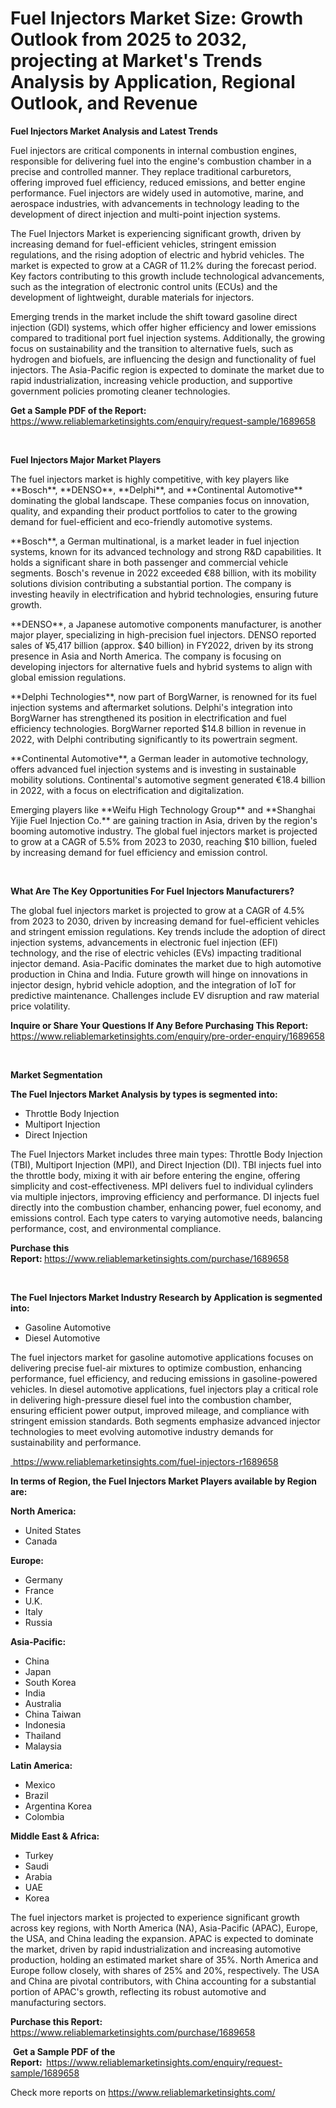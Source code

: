 <p><h1>Fuel Injectors Market Size: Growth Outlook from 2025 to 2032, projecting at Market's Trends Analysis by Application, Regional Outlook, and Revenue</h1></p><p><strong>Fuel Injectors Market Analysis and Latest Trends</strong></p>
<p><p>Fuel injectors are critical components in internal combustion engines, responsible for delivering fuel into the engine's combustion chamber in a precise and controlled manner. They replace traditional carburetors, offering improved fuel efficiency, reduced emissions, and better engine performance. Fuel injectors are widely used in automotive, marine, and aerospace industries, with advancements in technology leading to the development of direct injection and multi-point injection systems.</p><p>The Fuel Injectors Market is experiencing significant growth, driven by increasing demand for fuel-efficient vehicles, stringent emission regulations, and the rising adoption of electric and hybrid vehicles. The market is expected to grow at a CAGR of 11.2% during the forecast period. Key factors contributing to this growth include technological advancements, such as the integration of electronic control units (ECUs) and the development of lightweight, durable materials for injectors.</p><p>Emerging trends in the market include the shift toward gasoline direct injection (GDI) systems, which offer higher efficiency and lower emissions compared to traditional port fuel injection systems. Additionally, the growing focus on sustainability and the transition to alternative fuels, such as hydrogen and biofuels, are influencing the design and functionality of fuel injectors. The Asia-Pacific region is expected to dominate the market due to rapid industrialization, increasing vehicle production, and supportive government policies promoting cleaner technologies.</p></p>
<p><strong>Get a Sample PDF of the Report:&nbsp;</strong> <a href="https://www.reliablemarketinsights.com/enquiry/request-sample/1689658?utm_campaign=2004&utm_medium=2&utm_source=Github&utm_content=ia&utm_term=22012025&utm_id=fuel-injectors">https://www.reliablemarketinsights.com/enquiry/request-sample/1689658</a></p>
<p>&nbsp;</p>
<p><strong>Fuel Injectors Major Market Players</strong></p>
<p><p>The fuel injectors market is highly competitive, with key players like **Bosch**, **DENSO**, **Delphi**, and **Continental Automotive** dominating the global landscape. These companies focus on innovation, quality, and expanding their product portfolios to cater to the growing demand for fuel-efficient and eco-friendly automotive systems.</p><p>**Bosch**, a German multinational, is a market leader in fuel injection systems, known for its advanced technology and strong R&D capabilities. It holds a significant share in both passenger and commercial vehicle segments. Bosch's revenue in 2022 exceeded €88 billion, with its mobility solutions division contributing a substantial portion. The company is investing heavily in electrification and hybrid technologies, ensuring future growth.</p><p>**DENSO**, a Japanese automotive components manufacturer, is another major player, specializing in high-precision fuel injectors. DENSO reported sales of ¥5,417 billion (approx. $40 billion) in FY2022, driven by its strong presence in Asia and North America. The company is focusing on developing injectors for alternative fuels and hybrid systems to align with global emission regulations.</p><p>**Delphi Technologies**, now part of BorgWarner, is renowned for its fuel injection systems and aftermarket solutions. Delphi's integration into BorgWarner has strengthened its position in electrification and fuel efficiency technologies. BorgWarner reported $14.8 billion in revenue in 2022, with Delphi contributing significantly to its powertrain segment.</p><p>**Continental Automotive**, a German leader in automotive technology, offers advanced fuel injection systems and is investing in sustainable mobility solutions. Continental's automotive segment generated €18.4 billion in 2022, with a focus on electrification and digitalization.</p><p>Emerging players like **Weifu High Technology Group** and **Shanghai Yijie Fuel Injection Co.** are gaining traction in Asia, driven by the region's booming automotive industry. The global fuel injectors market is projected to grow at a CAGR of 5.5% from 2023 to 2030, reaching $10 billion, fueled by increasing demand for fuel efficiency and emission control.</p></p>
<p>&nbsp;</p>
<p><strong>What Are The Key Opportunities For Fuel Injectors Manufacturers?</strong></p>
<p><p>The global fuel injectors market is projected to grow at a CAGR of 4.5% from 2023 to 2030, driven by increasing demand for fuel-efficient vehicles and stringent emission regulations. Key trends include the adoption of direct injection systems, advancements in electronic fuel injection (EFI) technology, and the rise of electric vehicles (EVs) impacting traditional injector demand. Asia-Pacific dominates the market due to high automotive production in China and India. Future growth will hinge on innovations in injector design, hybrid vehicle adoption, and the integration of IoT for predictive maintenance. Challenges include EV disruption and raw material price volatility.</p></p>
<p><strong>Inquire or Share Your Questions If Any Before Purchasing This Report:</strong> <a href="https://www.reliablemarketinsights.com/enquiry/pre-order-enquiry/1689658?utm_campaign=2004&utm_medium=2&utm_source=Github&utm_content=ia&utm_term=22012025&utm_id=fuel-injectors">https://www.reliablemarketinsights.com/enquiry/pre-order-enquiry/1689658</a></p>
<p>&nbsp;</p>
<p><strong>Market Segmentation</strong></p>
<p><strong>The Fuel Injectors Market Analysis by types is segmented into:</strong></p>
<p><ul><li>Throttle Body Injection</li><li>Multiport Injection</li><li>Direct Injection</li></ul></p>
<p><p>The Fuel Injectors Market includes three main types: Throttle Body Injection (TBI), Multiport Injection (MPI), and Direct Injection (DI). TBI injects fuel into the throttle body, mixing it with air before entering the engine, offering simplicity and cost-effectiveness. MPI delivers fuel to individual cylinders via multiple injectors, improving efficiency and performance. DI injects fuel directly into the combustion chamber, enhancing power, fuel economy, and emissions control. Each type caters to varying automotive needs, balancing performance, cost, and environmental compliance.</p></p>
<p><strong>Purchase this Report:&nbsp;</strong><a href="https://www.reliablemarketinsights.com/purchase/1689658?utm_campaign=2004&utm_medium=2&utm_source=Github&utm_content=ia&utm_term=22012025&utm_id=fuel-injectors">https://www.reliablemarketinsights.com/purchase/1689658</a></p>
<p>&nbsp;</p>
<p><strong>The Fuel Injectors Market Industry Research by Application is segmented into:</strong></p>
<p><ul><li>Gasoline Automotive</li><li>Diesel Automotive</li></ul></p>
<p><p>The fuel injectors market for gasoline automotive applications focuses on delivering precise fuel-air mixtures to optimize combustion, enhancing performance, fuel efficiency, and reducing emissions in gasoline-powered vehicles. In diesel automotive applications, fuel injectors play a critical role in delivering high-pressure diesel fuel into the combustion chamber, ensuring efficient power output, improved mileage, and compliance with stringent emission standards. Both segments emphasize advanced injector technologies to meet evolving automotive industry demands for sustainability and performance.</p></p>
<p><a href="https://www.reliablemarketinsights.com/fuel-injectors-r1689658?utm_campaign=2004&utm_medium=2&utm_source=Github&utm_content=ia&utm_term=22012025&utm_id=fuel-injectors">&nbsp;https://www.reliablemarketinsights.com/fuel-injectors-r1689658</a></p>
<p><strong>In terms of Region, the Fuel Injectors Market Players available by Region are:</strong></p>
<p>
    <p> <strong> North America: </strong>
        <ul>
            <li>United States</li>
            <li>Canada</li>
        </ul>
        </p> 
    <p> <strong> Europe: </strong>
        <ul>
            <li>Germany</li>
            <li>France</li>
            <li>U.K.</li>
            <li>Italy</li>
            <li>Russia</li>
        </ul>
        </p> 
    <p> <strong> Asia-Pacific: </strong>
        <ul>
            <li>China</li>
            <li>Japan</li>
            <li>South Korea</li>
            <li>India</li>
            <li>Australia</li>
            <li>China Taiwan</li>
            <li>Indonesia</li>
            <li>Thailand</li>
            <li>Malaysia</li>
        </ul>
        </p> 
    <p> <strong> Latin America: </strong>
        <ul>
            <li>Mexico</li>
            <li>Brazil</li>
            <li>Argentina Korea</li>
            <li>Colombia</li>
        </ul>
        </p> 
    <p> <strong> Middle East & Africa: </strong>
        <ul>
            <li>Turkey</li>
            <li>Saudi</li>
            <li>Arabia</li>
            <li>UAE</li>
            <li>Korea</li>
        </ul>
    </p>
    </p>
<p><p>The fuel injectors market is projected to experience significant growth across key regions, with North America (NA), Asia-Pacific (APAC), Europe, the USA, and China leading the expansion. APAC is expected to dominate the market, driven by rapid industrialization and increasing automotive production, holding an estimated market share of 35%. North America and Europe follow closely, with shares of 25% and 20%, respectively. The USA and China are pivotal contributors, with China accounting for a substantial portion of APAC's growth, reflecting its robust automotive and manufacturing sectors.</p></p>
<p><strong>Purchase this Report: </strong><a href="https://www.reliablemarketinsights.com/purchase/1689658?utm_campaign=2004&utm_medium=2&utm_source=Github&utm_content=ia&utm_term=22012025&utm_id=fuel-injectors">https://www.reliablemarketinsights.com/purchase/1689658</a></p>
<p>&nbsp;<strong>Get a Sample PDF of the Report:&nbsp;&nbsp;</strong><a href="https://www.reliablemarketinsights.com/enquiry/request-sample/1689658?utm_campaign=2004&utm_medium=2&utm_source=Github&utm_content=ia&utm_term=22012025&utm_id=fuel-injectors">https://www.reliablemarketinsights.com/enquiry/request-sample/1689658</a></p>
<p><strong></strong></p>
<p>Check more reports on <a href="https://www.reliablemarketinsights.com/?utm_campaign=2004&utm_medium=2&utm_source=Github&utm_content=ia&utm_term=22012025&utm_id=fuel-injectors">https://www.reliablemarketinsights.com/</a></p>